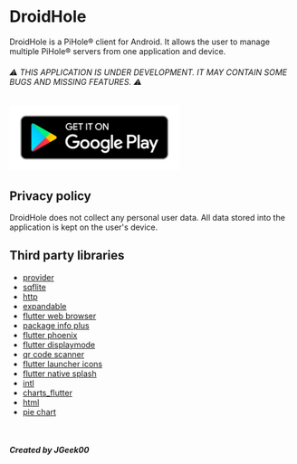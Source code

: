 # DroidHole
DroidHole is a PiHole® client for Android. It allows the user to manage multiple PiHole® servers from one application and device.

###### ⚠️ THIS APPLICATION IS UNDER DEVELOPMENT. IT MAY CONTAIN SOME BUGS AND MISSING FEATURES. ⚠️

[<img src="/assets/other/get_google_play.png" width="300px">](https://play.google.com/store/apps/details?id=com.jgeek00.droid_hole)

## Privacy policy
DroidHole does not collect any personal user data. All data stored into the application is kept on the user's device.

## Third party libraries
- [provider](https://pub.dev/packages/provider)
- [sqflite](https://pub.dev/packages/sqflite)
- [http](https://pub.dev/packages/http)
- [expandable](https://pub.dev/packages/expandable)
- [flutter web browser](https://pub.dev/packages/flutter_web_browser)
- [package info plus](https://pub.dev/packages/package_info_plus)
- [flutter phoenix](https://pub.dev/packages/flutter_phoenix)
- [flutter displaymode](https://pub.dev/packages/flutter_displaymode)
- [qr code scanner](https://pub.dev/packages/qr_code_scanner)
- [flutter launcher icons](https://pub.dev/packages/flutter_launcher_icons)
- [flutter native splash](https://pub.dev/packages/flutter_native_splash)
- [intl](https://pub.dev/packages/intl)
- [charts_flutter](https://pub.dev/packages/charts_flutter)
- [html](https://pub.dev/packages/html)
- [pie chart](https://pub.dev/packages/pie_chart)

<br>

##### Created by JGeek00